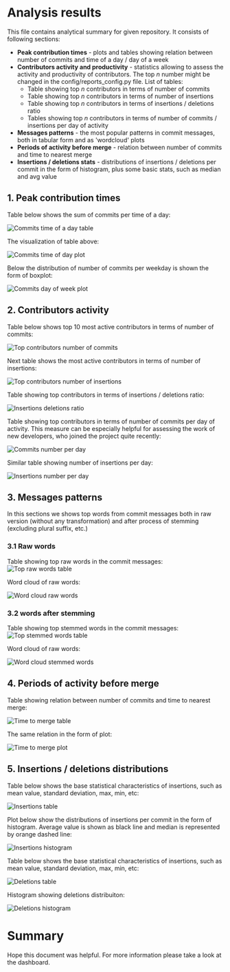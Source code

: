 # Analysis results
This file contains analytical summary for given repository. It consists of following sections:
- **Peak contribution times** - plots and tables showing relation between number of commits and time of a day / day of a week
- **Contributors activity and productivity** - statistics allowing to assess the activity and productivity 
of contributors. The top *n* number might be changed in the config/reports_config.py file. List of tables:
  - Table showing top *n* contributors in terms of number of commits
  - Table showing top *n* contributors in terms of number of insertions
  - Table showing top *n* contributors in terms of insertions / deletions ratio
  - Tables showing top *n* contributors in terms of number of commits / insertions per day of activity
- **Messages patterns** - the most popular patterns in commit messages, both in tabular form and as 'wordcloud' plots
- **Periods of activity before merge** - relation between number of commits and time to nearest merge
- **Insertions / deletions stats** - distributions of insertions / deletions per commit in the form of histogram, plus some basic stats, such as median and avg value

## 1. Peak contribution times
Table below shows the sum of commits per time of a day:

![Commits time of a day table](assets/commits_time_of_day_table.png)

The visualization of table above:

![Commits time of day plot](assets/commits_time_of_day_plot.png)

Below the distribution of number of commits per weekday is shown the form of boxplot:

![Commits day of week plot](assets/commits_day_of_week_plot.png)

## 2. Contributors activity

Table below shows top 10 most active contributors in terms of number of commits:

![Top contributors number of commits](assets/top_contributors_number_of_commits.png)

Next table shows the most active contributors in terms of number of insertions:

![Top contributors number of insertions](assets/top_contributors_number_of_insertions.png)

Table showing top contributors in terms of insertions / deletions ratio:

![Insertions deletions ratio](assets/insertions_deletions_ratio.png)

Table showing top contributors in terms of number of commits per day of activity. This measure can be 
especially helpful for assessing the work of new developers, who joined the project quite recently:

![Commits number per day](assets/commits_number_per_day.png)

Similar table showing number of insertions per day:

![Insertions number per day](assets/insertions_number_per_day.png)

## 3. Messages patterns

In this sections we shows top words from commit messages both in raw version (without any transformation) and after process
of stemming (excluding plural suffix, etc.)

### 3.1 Raw words

Table showing top raw words in the commit messages:
![Top raw words table](assets/top_raw_words_table.png)

Word cloud of raw words:

![Word cloud raw words](assets/word_cloud_raw_words.png)

### 3.2 words after stemming

Table showing top stemmed words in the commit messages:
![Top stemmed words table](assets/top_stemmed_words_table.png)

Word cloud of raw words:

![Word cloud stemmed words](assets/word_cloud_stemmed_words.png)

## 4. Periods of activity before merge

Table showing relation between number of commits and time to nearest merge:

![Time to merge table](assets/time_to_merge_table.png)

The same relation in the form of plot:

![Time to merge plot](assets/time_to_merge_plot.png)

## 5. Insertions / deletions distributions

Table below shows the base statistical characteristics of insertions, such as
mean value, standard deviation, max, min, etc:

![Insertions table](assets/insertions_stats.png)

Plot below show the distributions of insertions per commit in the form of histogram. Average value is shown
as black line and median is represented by orange dashed line:

![Insertions histogram](assets/insertions_histogram.png)

Table below shows the base statistical characteristics of insertions, such as
mean value, standard deviation, max, min, etc:

![Deletions table](assets/deletions_stats.png)

Histogram showing deletions distribuiton:

![Deletions histogram](assets/deletions_histogram.png)


# Summary
Hope this document was helpful. For more information please take a look at the dashboard.